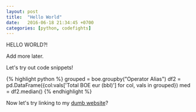 ```yaml
---
layout: post
title:  "Hello World"
date:   2016-06-18 21:34:45 +0700
categories: [python, codefights]
---
```


HELLO WORLD?!

Add more later.

Let's try out code snippets!

{% highlight python %}
grouped = boe.groupby("Operator Alias")
df2 = pd.DataFrame({col:vals['Total BOE eur (bbl)'] for col, vals in grouped})
med = df2.median()
{% endhighlight %}

Now let's try linking to my [dumb website][dumb-website]?

[dumb-website]: http://cullenhogan.com